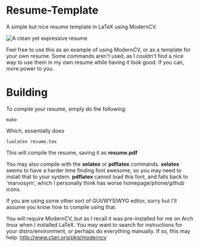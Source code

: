 Resume-Template
===============

A simple but nice resume template in LaTeX using ModernCV.

![A clean yet expressive resume](/../screenshot/resume.png?raw=true )

Feel free to use this as an example of using ModernCV, or
as a template for your own resume. Some commands aren't used,
as I couldn't find a nice way to use them in my own resume 
while having it look good. If you can, more power to you.

Building
===============

To compile your resume, simply do the following:
```
make
```
Which, essentially does
```
lualatex resume.tex
```
This will compile the resume, saving it as **resume.pdf**

You may also compile with the **xelatex** or **pdflatex**
commands. **xelatex** seems to have a harder time finding
font awesome, so you may need to install that to your system.
**pdflatex** cannot load this font, and falls back to 'marvosym', 
which I personally think has worse homepage/phone/github icons.

If you are using some other sort of GUI/WYSIWYG editor,
sorry but I'll assume you know how to compile using that.

You will require ModernCV, but as I recall it was
pre-installed for me on Arch linux when I installed LaTeX.
You may want to search for instructions for your distro/environment,
or perhaps do everything manually. If so, this may help: http://www.ctan.org/pkg/moderncv
